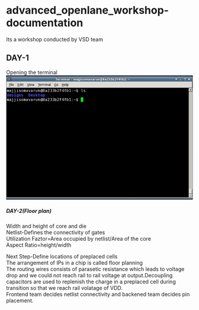 # advanced_openlane_workshop-documentation
Its a workshop conducted by VSD team
## DAY-1

Opening the terminal
![](day_1/Terminal.PNG)







##### DAY-2(Floor plan)

Width and height of core and die\
Netlist-Defines the connectivity of gates\
Utilization Faztor=Area occupied by netlist/Area of the core\
Aspect Ratio=height/width

Next Step-Define locations of preplaced cells\
The arrangement of IPs in a chip is called floor planning\
The routing wires consists of parasetic resistance which leads to voltage drop and we could not reach rail to rail voltage at output.Decoupling capacitors are used to replenish the charge in a preplaced cell during transition so that we reach rail volatage of VDD.\
Frontend team decides netlist connectivity and backened team decides pin placement.


